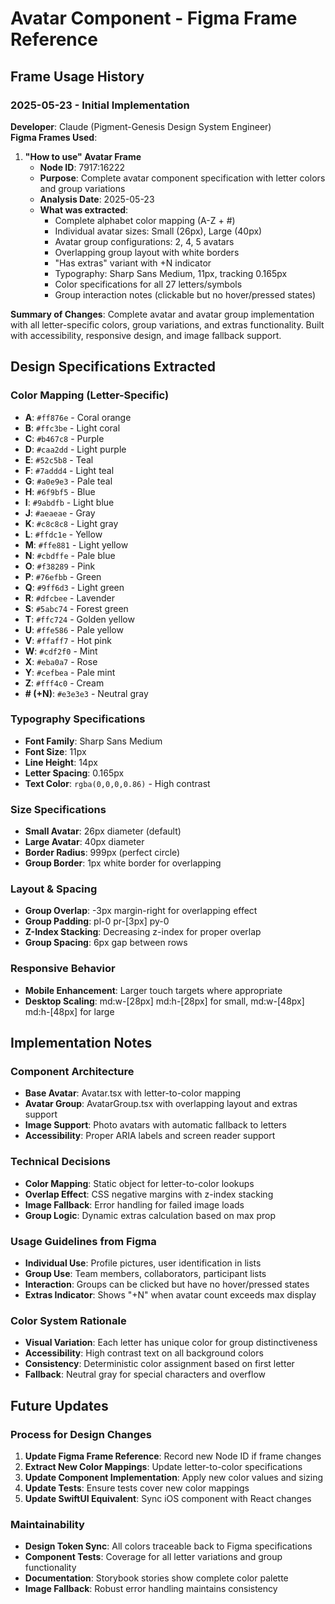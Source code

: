 # Avatar Component - Figma Frame Reference

## Frame Usage History

### 2025-05-23 - Initial Implementation
**Developer**: Claude (Pigment-Genesis Design System Engineer)  
**Figma Frames Used**:
1. **"How to use" Avatar Frame**
   - **Node ID**: 7917:16222
   - **Purpose**: Complete avatar component specification with letter colors and group variations
   - **Analysis Date**: 2025-05-23
   - **What was extracted**: 
     - Complete alphabet color mapping (A-Z + #)
     - Individual avatar sizes: Small (26px), Large (40px)
     - Avatar group configurations: 2, 4, 5 avatars
     - Overlapping group layout with white borders
     - "Has extras" variant with +N indicator
     - Typography: Sharp Sans Medium, 11px, tracking 0.165px
     - Color specifications for all 27 letters/symbols
     - Group interaction notes (clickable but no hover/pressed states)

**Summary of Changes**: Complete avatar and avatar group implementation with all letter-specific colors, group variations, and extras functionality. Built with accessibility, responsive design, and image fallback support.

## Design Specifications Extracted

### Color Mapping (Letter-Specific)
- **A**: `#ff876e` - Coral orange
- **B**: `#ffc3be` - Light coral  
- **C**: `#b467c8` - Purple
- **D**: `#caa2dd` - Light purple
- **E**: `#52c5b8` - Teal
- **F**: `#7addd4` - Light teal
- **G**: `#a0e9e3` - Pale teal
- **H**: `#6f9bf5` - Blue
- **I**: `#9abdfb` - Light blue
- **J**: `#aeaeae` - Gray
- **K**: `#c8c8c8` - Light gray
- **L**: `#ffdc1e` - Yellow
- **M**: `#ffe881` - Light yellow
- **N**: `#cbdffe` - Pale blue
- **O**: `#f38289` - Pink
- **P**: `#76efbb` - Green
- **Q**: `#9ff6d3` - Light green
- **R**: `#dfcbee` - Lavender
- **S**: `#5abc74` - Forest green
- **T**: `#ffc724` - Golden yellow
- **U**: `#ffe586` - Pale yellow
- **V**: `#ffaff7` - Hot pink
- **W**: `#cdf2f0` - Mint
- **X**: `#eba0a7` - Rose
- **Y**: `#cefbea` - Pale mint
- **Z**: `#fff4c0` - Cream
- **# (+N)**: `#e3e3e3` - Neutral gray

### Typography Specifications
- **Font Family**: Sharp Sans Medium
- **Font Size**: 11px
- **Line Height**: 14px
- **Letter Spacing**: 0.165px
- **Text Color**: `rgba(0,0,0,0.86)` - High contrast

### Size Specifications
- **Small Avatar**: 26px diameter (default)
- **Large Avatar**: 40px diameter
- **Border Radius**: 999px (perfect circle)
- **Group Border**: 1px white border for overlapping

### Layout & Spacing
- **Group Overlap**: -3px margin-right for overlapping effect
- **Group Padding**: pl-0 pr-[3px] py-0
- **Z-Index Stacking**: Decreasing z-index for proper overlap
- **Group Spacing**: 6px gap between rows

### Responsive Behavior
- **Mobile Enhancement**: Larger touch targets where appropriate
- **Desktop Scaling**: md:w-[28px] md:h-[28px] for small, md:w-[48px] md:h-[48px] for large

## Implementation Notes

### Component Architecture
- **Base Avatar**: Avatar.tsx with letter-to-color mapping
- **Avatar Group**: AvatarGroup.tsx with overlapping layout and extras support
- **Image Support**: Photo avatars with automatic fallback to letters
- **Accessibility**: Proper ARIA labels and screen reader support

### Technical Decisions
- **Color Mapping**: Static object for letter-to-color lookups
- **Overlap Effect**: CSS negative margins with z-index stacking
- **Image Fallback**: Error handling for failed image loads
- **Group Logic**: Dynamic extras calculation based on max prop

### Usage Guidelines from Figma
- **Individual Use**: Profile pictures, user identification in lists
- **Group Use**: Team members, collaborators, participant lists
- **Interaction**: Groups can be clicked but have no hover/pressed states
- **Extras Indicator**: Shows "+N" when avatar count exceeds max display

### Color System Rationale
- **Visual Variation**: Each letter has unique color for group distinctiveness
- **Accessibility**: High contrast text on all background colors
- **Consistency**: Deterministic color assignment based on first letter
- **Fallback**: Neutral gray for special characters and overflow

## Future Updates

### Process for Design Changes
1. **Update Figma Frame Reference**: Record new Node ID if frame changes
2. **Extract New Color Mappings**: Update letter-to-color specifications
3. **Update Component Implementation**: Apply new color values and sizing
4. **Update Tests**: Ensure tests cover new color mappings
5. **Update SwiftUI Equivalent**: Sync iOS component with React changes

### Maintainability
- **Design Token Sync**: All colors traceable back to Figma specifications
- **Component Tests**: Coverage for all letter variations and group functionality
- **Documentation**: Storybook stories show complete color palette
- **Image Fallback**: Robust error handling maintains consistency